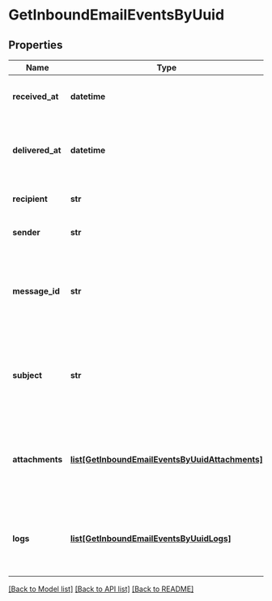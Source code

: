 # GetInboundEmailEventsByUuid

## Properties
Name | Type | Description | Notes
------------ | ------------- | ------------- | -------------
**received_at** | **datetime** | Date when email was received on SMTP relay | [optional] 
**delivered_at** | **datetime** | Date when email was delivered successfully to client’s webhook | [optional] 
**recipient** | **str** | Recipient’s email address | [optional] 
**sender** | **str** | Sender’s email address | [optional] 
**message_id** | **str** | Value of the Message-ID header. This will be present only after the processing is done. | [optional] 
**subject** | **str** | Value of the Subject header. This will be present only after the processing is done.  | [optional] 
**attachments** | [**list[GetInboundEmailEventsByUuidAttachments]**](GetInboundEmailEventsByUuidAttachments.md) | List of attachments of the email. This will be present only after the processing is done. | [optional] 
**logs** | [**list[GetInboundEmailEventsByUuidLogs]**](GetInboundEmailEventsByUuidLogs.md) | List of events/logs that describe the lifecycle of the email on SIB platform | [optional] 

[[Back to Model list]](../README.md#documentation-for-models) [[Back to API list]](../README.md#documentation-for-api-endpoints) [[Back to README]](../README.md)



